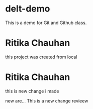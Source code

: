 # delt-demo

This is a demo for Git and Github class.

# Ritika Chauhan

this project was created from local

# Ritika Chauhan

this is new change i made

new are... This is a new change
revieew
